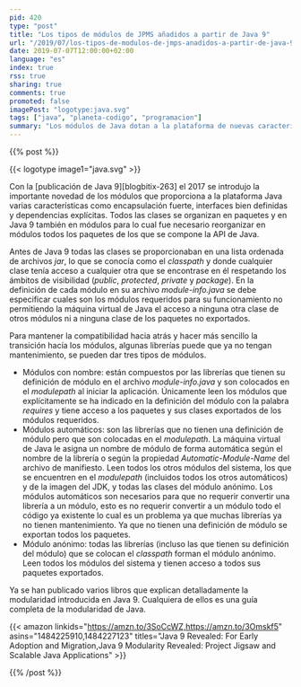 ```yaml
---
pid: 420
type: "post"
title: "Los tipos de módulos de JPMS añadidos a partir de Java 9"
url: "/2019/07/los-tipos-de-modulos-de-jmps-anadidos-a-partir-de-java-9/"
date: 2019-07-07T12:00:00+02:00
language: "es"
index: true
rss: true
sharing: true
comments: true
promoted: false
imagePost: "logotype:java.svg"
tags: ["java", "planeta-codigo", "programacion"]
summary: "Los módulos de Java dotan a la plataforma de nuevas características. Para garantiza la compatibilidad con las librerías existentes y permitir una transición progresiva de una versión sin módulos a una con módulos la plataforma de módulos de Java define varios tipos de módulos."
---
```


{{% post %}}

{{< logotype image1="java.svg" >}}

Con la [publicación de Java 9][blogbitix-263] el 2017 se introdujo la importante novedad de los módulos que proporciona a la plataforma Java varias características como encapsulación fuerte, interfaces bien definidas y dependencias explícitas. Todos las clases se organizan en paquetes y en Java 9 también en módulos para lo cual fue necesario reorganizar en módulos todos los paquetes de los que se compone la API de Java.

Antes de Java 9 todas las clases se proporcionaban en una lista ordenada de archivos _jar_, lo que se conocía como el _classpath_ y donde cualquier clase tenía acceso a cualquier otra que se encontrase en él respetando los ámbitos de visibilidad (_public_, _protected_, _private_ y _package_). En la definición de cada módulo en su archivo _module-info.java_ se debe especificar cuales son los módulos requeridos para su funcionamiento no permitiendo la máquina virtual de Java el acceso a ninguna otra clase de otros módulos ni a ninguna clase de los paquetes no exportados.

Para mantener la compatibilidad hacia atrás y hacer más sencillo la transición hacía los módulos, algunas librerías puede que ya no tengan mantenimiento, se pueden dar tres tipos de módulos.

* Módulos con nombre: están compuestos por las librerías que tienen su definición de módulo en el archivo _module-info.java_ y son colocados en el _modulepath_ al iniciar la aplicación. Únicamente leen los módulos que explícitamente se ha indicado en la definición del módulo con la palabra _requires_ y tiene acceso a los paquetes y sus clases exportados de los módulos requeridos.
* Módulos automáticos: son las librerías que no tienen una definición de módulo pero que son colocadas en el _modulepath_. La máquina virtual de Java le asigna un nombre de módulo de forma automática según el nombre de la librería o según la propiedad _Automatic-Module-Name_ del archivo de manifiesto. Leen todos los otros módulos del sistema, los que se encuentren en el _modulepath_ (incluidos todos los otros automáticos) y de la imagen del JDK, y todas las clases del módulo anónimo. Los módulos automáticos son necesarios para que no requerir convertir una librería a un módulo, esto es no requerir convertir a un módulo todo el código ya existente lo cual es un problema ya que muchas librerías ya no tienen mantenimiento. Ya que no tienen una definición de módulo se exportan todos los paquetes.
* Módulo anónimo: todas las librerías (incluso las que tienen su definición del módulo) que se colocan el _classpath_ forman el módulo anónimo. Leen todos los módulos del sistema y tienen acceso a todos sus paquetes exportados.

Ya se han publicado varios libros que explican detalladamente la modularidad introducida en Java 9. Cualquiera de ellos es una guía completa de la modularidad de Java.

{{< amazon
    linkids="https://amzn.to/3SoCcWZ,https://amzn.to/3Omskf5"
    asins="1484225910,1484227123"
    titles="Java 9 Revealed: For Early Adoption and Migration,Java 9 Modularity Revealed: Project Jigsaw and Scalable Java Applications" >}}

{{% /post %}}
